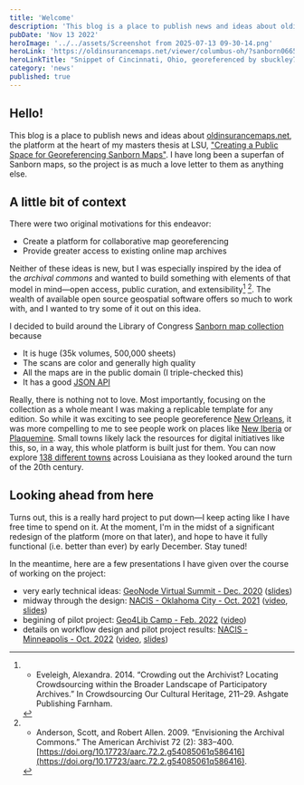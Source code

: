 ```yaml
---
title: 'Welcome'
description: 'This blog is a place to publish news and ideas about oldinsurancemaps.net, the platform at the heart of my masters thesis at LSU...'
pubDate: 'Nov 13 2022'
heroImage: '../../assets/Screenshot from 2025-07-13 09-30-14.png'
heroLink: 'https://oldinsurancemaps.net/viewer/columbus-oh/?sanborn06656_006=100#/center/-82.99805,39.96138/zoom/19.1'
heroLinkTitle: "Snippet of Cincinnati, Ohio, georeferenced by sbuckley730. Click to view live map."
category: 'news'
published: true
---
```


## Hello!

This blog is a place to publish news and ideas about [oldinsurancemaps.net](https://oldinsurancemaps.net), the platform at the heart of my masters thesis at LSU, ["Creating a Public Space for Georeferencing Sanborn Maps"](https://digitalcommons.lsu.edu/gradschool_theses/5641). I have long been a superfan of Sanborn maps, so the project is as much a love letter to them as anything else.

## A little bit of context

There were two original motivations for this endeavor:

- Create a platform for collaborative map georeferencing
- Provide greater access to existing online map archives

Neither of these ideas is new, but I was especially inspired by the idea of the _archival commons_ and wanted to build something with elements of that model in mind&mdash;open access, public curation, and extensibility[^1] [^2]. The wealth of available open source geospatial software offers so much to work with, and I wanted to try some of it out on this idea.

I decided to build around the Library of Congress [Sanborn map collection](https://loc.gov/collections/sanborn-maps) because

- It is huge (35k volumes, 500,000 sheets)
- The scans are color and generally high quality
- All the maps are in the public domain (I triple-checked this)
- It has a good [JSON API](https://libraryofcongress.github.io/data-exploration/)

Really, there is nothing not to love. Most importantly, focusing on the collection as a whole meant I was making a replicable template for any edition. So while it was exciting to see people georeference [New Orleans](https://oldinsurancemaps.net/viewer/new-orleans-la), it was more compelling to me to see people work on places like [New Iberia](https://oldinsurancemaps.net/viewer/new-iberia-la) or [Plaquemine](https://oldinsurancemaps.net/viewer/plaquemine-la). Small towns likely lack the resources for digital initiatives like this, so, in a way, this whole platform is built just for them. You can now explore [138 different towns](https://oldinsurancemaps.net/browse) across Louisiana as they looked around the turn of the 20th century.

## Looking ahead from here

Turns out, this is a really hard project to put down&mdash;I keep acting like I have free time to spend on it. At the moment, I'm in the midst of a significant redesign of the platform (more on that later), and hope to have it fully functional (i.e. better than ever) by early December. Stay tuned!

In the meantime, here are a few presentations I have given over the course of working on the project:

- very early technical ideas: [GeoNode Virtual Summit - Dec. 2020](https://summit.geonode.org/schedule/#session-110) ([slides](https://docs.google.com/presentation/d/e/2PACX-1vSwbTO3jKrwGFKwouZdPSWfQVB3sws8I7bdH_CiSoNTt3l3wefu3s50NAxXn4N7M9CkW09hf9xZh63j/pub?start=false&loop=false&delayms=3000))
- midway through the design: [NACIS - Oklahoma City - Oct. 2021](https://nacis2021.sched.com/event/lXOu/cartographic-resources) ([video](https://www.youtube.com/watch?v=g7agzL4G5q8), [slides](https://docs.google.com/presentation/d/10khtmm8TOkZpsWNo-Yfvip4HqXHhwrPycIJYsBg1mA4/edit?usp=sharing))
- begining of pilot project: [Geo4Lib Camp - Feb. 2022](https://geo4libcamp.github.io/) ([video](https://www.youtube.com/watch?v=FXnzZ8MkDXo&list=PL6aDid_9TtzUI7_bPoulDphsF4Bfp8AOj&index=6))
- details on workflow design and pilot project results: [NACIS - Minneapolis - Oct. 2022](https://nacis2022.sched.com/event/pgR6/cartographic-research-i) ([video](https://www.youtube.com/watch?v=WmxzfZFfChg), [slides](https://tiny.cc/nacis2022-ac))


[^1]:
    - Eveleigh, Alexandra. 2014. “Crowding out the Archivist? Locating Crowdsourcing within the Broader Landscape of Participatory Archives.” In Crowdsourcing Our Cultural Heritage, 211–29. Ashgate Publishing Farnham.
[^2]:
    - Anderson, Scott, and Robert Allen. 2009. “Envisioning the Archival Commons.” The American Archivist 72 (2): 383–400. [https://doi.org/10.17723/aarc.72.2.g54085061q586416](https://doi.org/10.17723/aarc.72.2.g54085061q586416).